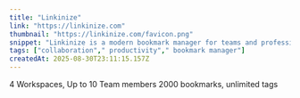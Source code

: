 ```yaml
---
title: "Linkinize"
link: "https://linkinize.com"
thumbnail: "https://linkinize.com/favicon.png"
snippet: "Linkinize is a modern bookmark manager for teams and professionals. Organize, share, and collaborate on bookmarks with tags, workspaces, and powerful search."
tags: ["collaboration"," productivity"," bookmark manager"]
createdAt: 2025-08-30T23:11:15.157Z
---
```

4 Workspaces, Up to 10 Team members 2000 bookmarks, unlimited tags
